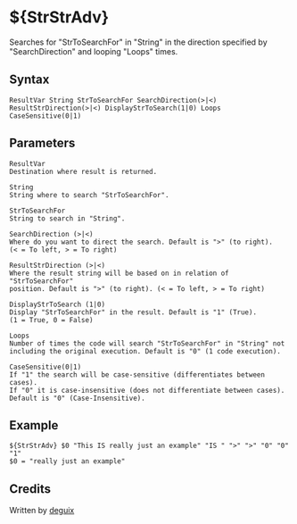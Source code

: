 # ${StrStrAdv}

Searches for "StrToSearchFor" in "String" in the direction specified by "SearchDirection" and looping "Loops" times.

## Syntax

    ResultVar String StrToSearchFor SearchDirection(>|<) ResultStrDirection(>|<) DisplayStrToSearch(1|0) Loops CaseSensitive(0|1)

## Parameters

    ResultVar
    Destination where result is returned.

    String
    String where to search "StrToSearchFor".

    StrToSearchFor
    String to search in "String".

    SearchDirection (>|<)
    Where do you want to direct the search. Default is ">" (to right).
    (< = To left, > = To right)

    ResultStrDirection (>|<)
    Where the result string will be based on in relation of
    "StrToSearchFor"
    position. Default is ">" (to right). (< = To left, > = To right)

    DisplayStrToSearch (1|0)
    Display "StrToSearchFor" in the result. Default is "1" (True).
    (1 = True, 0 = False)

    Loops
    Number of times the code will search "StrToSearchFor" in "String" not
    including the original execution. Default is "0" (1 code execution).

    CaseSensitive(0|1)
    If "1" the search will be case-sensitive (differentiates between cases).
    If "0" it is case-insensitive (does not differentiate between cases).
    Default is "0" (Case-Insensitive).

## Example

    ${StrStrAdv} $0 "This IS really just an example" "IS " ">" ">" "0" "0" "1"
    $0 = "really just an example"

## Credits

Written by [deguix][1]

[1]: http://nsis.sourceforge.net/User:Deguix